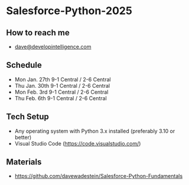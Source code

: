 # Salesforce-Python-2025

## How to reach me
* dave@developintelligence.com

## Schedule
* Mon Jan. 27th 9-1 Central / 2-6 Central
* Thu Jan. 30th 9-1 Central / 2-6 Central
* Mon Feb. 3rd 9-1 Central / 2-6 Central
* Thu Feb. 6th 9-1 Central / 2-6 Central

## Tech Setup
* Any operating system with Python 3.x installed (preferably 3.10 or better)
* Visual Studio Code (https://code.visualstudio.com/)

## Materials
* https://github.com/davewadestein/Salesforce-Python-Fundamentals
